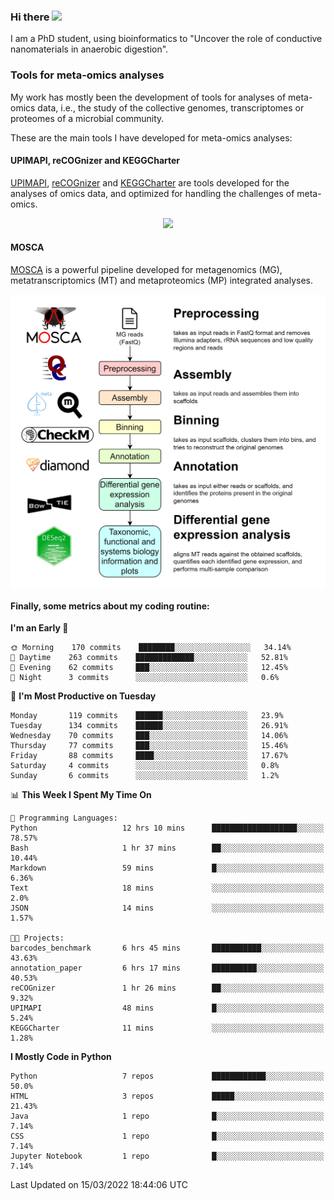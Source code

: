 ### Hi there <img src="https://media.giphy.com/media/hvRJCLFzcasrR4ia7z/giphy.gif" width="25px">

I am a PhD student, using bioinformatics to "Uncover the role of conductive nanomaterials in anaerobic digestion".

### Tools for meta-omics analyses

My work has mostly been the development of tools for analyses of meta-omics data, i.e., the study of the collective genomes, transcriptomes or proteomes of a microbial community.

These are the main tools I have developed for meta-omics analyses:

#### UPIMAPI, reCOGnizer and KEGGCharter

[UPIMAPI](https://github.com/iquasere/UPIMAPI), [reCOGnizer](https://github.com/iquasere/reCOGnizer) and [KEGGCharter](https://github.com/iquasere/KEGGCharter) are tools developed for the analyses of omics data, and optimized for handling the challenges of meta-omics.

<p align="center">
    <img src="assets/annotation_paper.png">
</p>

#### MOSCA

[MOSCA](https://github.com/iquasere/MOSCA) is a powerful pipeline developed for metagenomics (MG), metatranscriptomics (MT) and metaproteomics (MP) integrated analyses.

<p align="center">
    <img src="assets/mosca_workflow.png" align="center" width="700">
</p>


#### Finally, some metrics about my coding routine:

<!--START_SECTION:waka-->
**I'm an Early 🐤** 

```text
🌞 Morning    170 commits    ████████░░░░░░░░░░░░░░░░░   34.14% 
🌆 Daytime    263 commits    █████████████░░░░░░░░░░░░   52.81% 
🌃 Evening    62 commits     ███░░░░░░░░░░░░░░░░░░░░░░   12.45% 
🌙 Night      3 commits      ░░░░░░░░░░░░░░░░░░░░░░░░░   0.6%

```
📅 **I'm Most Productive on Tuesday** 

```text
Monday       119 commits    ██████░░░░░░░░░░░░░░░░░░░   23.9% 
Tuesday      134 commits    ██████░░░░░░░░░░░░░░░░░░░   26.91% 
Wednesday    70 commits     ███░░░░░░░░░░░░░░░░░░░░░░   14.06% 
Thursday     77 commits     ███░░░░░░░░░░░░░░░░░░░░░░   15.46% 
Friday       88 commits     ████░░░░░░░░░░░░░░░░░░░░░   17.67% 
Saturday     4 commits      ░░░░░░░░░░░░░░░░░░░░░░░░░   0.8% 
Sunday       6 commits      ░░░░░░░░░░░░░░░░░░░░░░░░░   1.2%

```


📊 **This Week I Spent My Time On** 

```text
💬 Programming Languages: 
Python                   12 hrs 10 mins      ███████████████████░░░░░░   78.57% 
Bash                     1 hr 37 mins        ██░░░░░░░░░░░░░░░░░░░░░░░   10.44% 
Markdown                 59 mins             █░░░░░░░░░░░░░░░░░░░░░░░░   6.36% 
Text                     18 mins             ░░░░░░░░░░░░░░░░░░░░░░░░░   2.0% 
JSON                     14 mins             ░░░░░░░░░░░░░░░░░░░░░░░░░   1.57%

🐱‍💻 Projects: 
barcodes_benchmark       6 hrs 45 mins       ███████████░░░░░░░░░░░░░░   43.63% 
annotation_paper         6 hrs 17 mins       ██████████░░░░░░░░░░░░░░░   40.53% 
reCOGnizer               1 hr 26 mins        ██░░░░░░░░░░░░░░░░░░░░░░░   9.32% 
UPIMAPI                  48 mins             █░░░░░░░░░░░░░░░░░░░░░░░░   5.24% 
KEGGCharter              11 mins             ░░░░░░░░░░░░░░░░░░░░░░░░░   1.28%

```

**I Mostly Code in Python** 

```text
Python                   7 repos             ████████████░░░░░░░░░░░░░   50.0% 
HTML                     3 repos             █████░░░░░░░░░░░░░░░░░░░░   21.43% 
Java                     1 repo              █░░░░░░░░░░░░░░░░░░░░░░░░   7.14% 
CSS                      1 repo              █░░░░░░░░░░░░░░░░░░░░░░░░   7.14% 
Jupyter Notebook         1 repo              █░░░░░░░░░░░░░░░░░░░░░░░░   7.14%

```



 Last Updated on 15/03/2022 18:44:06 UTC
<!--END_SECTION:waka-->

